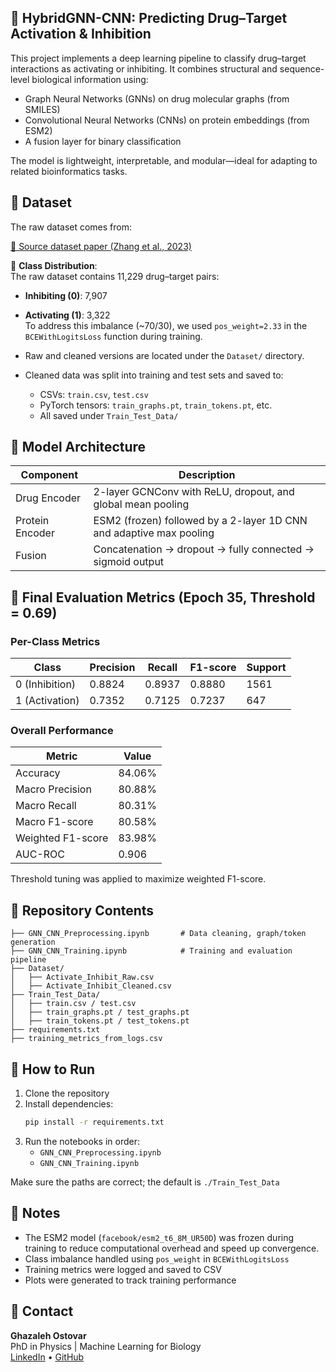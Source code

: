 
## 🔹 HybridGNN-CNN: Predicting Drug–Target Activation & Inhibition

This project implements a deep learning pipeline to classify drug–target interactions as activating or inhibiting. It combines structural and sequence-level biological information using:

- Graph Neural Networks (GNNs) on drug molecular graphs (from SMILES)
- Convolutional Neural Networks (CNNs) on protein embeddings (from ESM2)
- A fusion layer for binary classification

The model is lightweight, interpretable, and modular—ideal for adapting to related bioinformatics tasks.

## 🔹 Dataset

The raw dataset comes from:

[🔹 Source dataset paper (Zhang et al., 2023)](https://doi.org/10.1093/bib/bbac526)


🔹 **Class Distribution**:  
The raw dataset contains 11,229 drug–target pairs:  
- **Inhibiting (0)**: 7,907  
- **Activating (1)**: 3,322  
To address this imbalance (~70/30), we used `pos_weight=2.33` in the `BCEWithLogitsLoss` function during training.

- Raw and cleaned versions are located under the `Dataset/` directory.
- Cleaned data was split into training and test sets and saved to:
  - CSVs: `train.csv`, `test.csv`
  - PyTorch tensors: `train_graphs.pt`, `train_tokens.pt`, etc.
  - All saved under `Train_Test_Data/`

## 🔹 Model Architecture

| Component        | Description                                                             |
|------------------|-------------------------------------------------------------------------|
| Drug Encoder     | 2-layer GCNConv with ReLU, dropout, and global mean pooling             |
| Protein Encoder  | ESM2 (frozen) followed by a 2-layer 1D CNN and adaptive max pooling     |
| Fusion           | Concatenation → dropout → fully connected → sigmoid output              |

## 🔹 Final Evaluation Metrics (Epoch 35, Threshold = 0.69)

### Per-Class Metrics

| Class           | Precision | Recall | F1-score | Support |
|-----------------|-----------|--------|----------|---------|
| 0 (Inhibition)  | 0.8824    | 0.8937 | 0.8880   | 1561    |
| 1 (Activation)  | 0.7352    | 0.7125 | 0.7237   | 647     |

### Overall Performance

| Metric              | Value     |
|---------------------|-----------|
| Accuracy            | 84.06%    |
| Macro Precision     | 80.88%    |
| Macro Recall        | 80.31%    |
| Macro F1-score      | 80.58%    |
| Weighted F1-score   | 83.98%    |
| AUC-ROC             | 0.906     |

Threshold tuning was applied to maximize weighted F1-score.

## 🔹 Repository Contents

```
├── GNN_CNN_Preprocessing.ipynb       # Data cleaning, graph/token generation
├── GNN_CNN_Training.ipynb            # Training and evaluation pipeline
├── Dataset/
│   ├── Activate_Inhibit_Raw.csv
│   ├── Activate_Inhibit_Cleaned.csv
├── Train_Test_Data/
│   ├── train.csv / test.csv
│   ├── train_graphs.pt / test_graphs.pt
│   ├── train_tokens.pt / test_tokens.pt
├── requirements.txt
├── training_metrics_from_logs.csv
```

## 🔹 How to Run

1. Clone the repository
2. Install dependencies:
   ```bash
   pip install -r requirements.txt
   ```
3. Run the notebooks in order:
   - `GNN_CNN_Preprocessing.ipynb`
   - `GNN_CNN_Training.ipynb`

Make sure the paths are correct; the default is `./Train_Test_Data`

## 🔹 Notes

- The ESM2 model (`facebook/esm2_t6_8M_UR50D`) was frozen during training to reduce computational overhead and speed up convergence.
- Class imbalance handled using `pos_weight` in `BCEWithLogitsLoss`
- Training metrics were logged and saved to CSV
- Plots were generated to track training performance

## 🔹 Contact

**Ghazaleh Ostovar**  
PhD in Physics | Machine Learning for Biology  
[LinkedIn](https://www.linkedin.com/in/ghazaleh-ostovar) • [GitHub](https://github.com/ghazaleh-ostovar)

